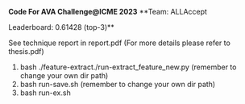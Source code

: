 **Code For AVA Challenge@ICME 2023**
**Team: ALLAccept

Leaderboard: 0.61428 (top-3)**

See technique report in report.pdf (For more details please refer to thesis.pdf)

1. bash ./feature-extract./run-extract_feature_new.py (remember to change your own dir path)
2. bash run-save.sh (remember to change your own dir path)
3. bash run-ex.sh
